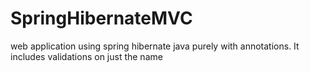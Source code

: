 # SpringHibernateMVC
web application using spring hibernate java purely with annotations. It includes validations on just the name
